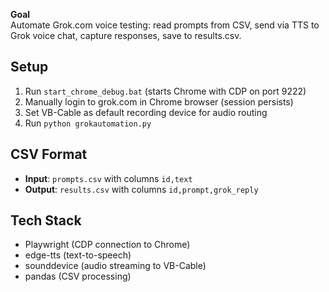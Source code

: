 **Goal**  
Automate Grok.com voice testing: read prompts from CSV, send via TTS to Grok voice chat, capture responses, save to results.csv.

## Setup
1. Run `start_chrome_debug.bat` (starts Chrome with CDP on port 9222)
2. Manually login to grok.com in Chrome browser (session persists)
3. Set VB-Cable as default recording device for audio routing
4. Run `python grokautomation.py`

## CSV Format
- **Input**: `prompts.csv` with columns `id,text`
- **Output**: `results.csv` with columns `id,prompt,grok_reply`

## Tech Stack
- Playwright (CDP connection to Chrome)
- edge-tts (text-to-speech)
- sounddevice (audio streaming to VB-Cable)
- pandas (CSV processing)
